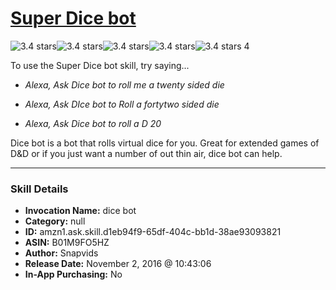 # [Super Dice bot](http://alexa.amazon.com/#skills/amzn1.ask.skill.d1eb94f9-65df-404c-bb1d-38ae93093821)
![3.4 stars](../../images/ic_star_black_18dp_1x.png)![3.4 stars](../../images/ic_star_black_18dp_1x.png)![3.4 stars](../../images/ic_star_black_18dp_1x.png)![3.4 stars](../../images/ic_star_half_black_18dp_1x.png)![3.4 stars](../../images/ic_star_border_black_18dp_1x.png) 4

To use the Super Dice bot skill, try saying...

* *Alexa, Ask Dice bot to roll me a twenty sided die*

* *Alexa, Ask DIce bot to Roll a fortytwo sided die*

* *Alexa, Ask Dice bot to roll a D 20*

Dice bot is a bot that rolls virtual dice for you. Great for extended games of D&D or if you just want a number of out thin air, dice bot can help.

***

### Skill Details

* **Invocation Name:** dice bot
* **Category:** null
* **ID:** amzn1.ask.skill.d1eb94f9-65df-404c-bb1d-38ae93093821
* **ASIN:** B01M9FO5HZ
* **Author:** Snapvids
* **Release Date:** November 2, 2016 @ 10:43:06
* **In-App Purchasing:** No
